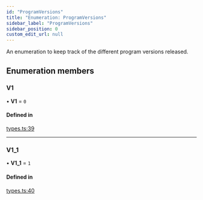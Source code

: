 ```yaml
---
id: "ProgramVersions"
title: "Enumeration: ProgramVersions"
sidebar_label: "ProgramVersions"
sidebar_position: 0
custom_edit_url: null
---
```


An enumeration to keep track of the different program versions released.

## Enumeration members

### V1

• **V1** = `0`

#### Defined in

[types.ts:39](https://github.com/mithraiclabs/psyoptions-ts/blob/c67815d/packages/psy-american/src/types.ts#L39)

___

### V1\_1

• **V1\_1** = `1`

#### Defined in

[types.ts:40](https://github.com/mithraiclabs/psyoptions-ts/blob/c67815d/packages/psy-american/src/types.ts#L40)
